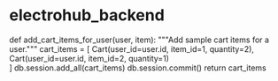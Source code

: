 # electrohub_backend


def add_cart_items_for_user(user, item):
        """Add sample cart items for a user."""
        cart_items = [
            Cart(user_id=user.id, item_id=1, quantity=2),  
            Cart(user_id=user.id, item_id=2, quantity=1)   
        ]
        db.session.add_all(cart_items)
        db.session.commit()
        return cart_items